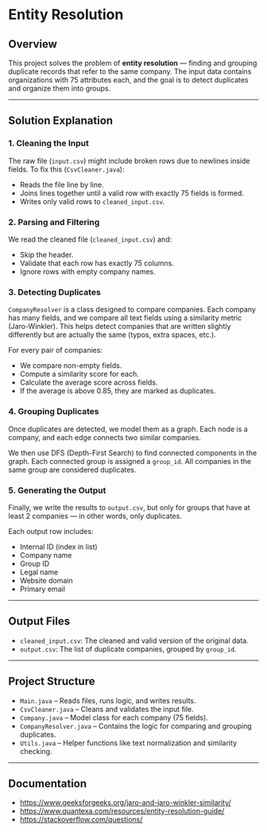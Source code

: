 # Entity Resolution

## Overview

This project solves the problem of **entity resolution** — finding and grouping duplicate records that refer to the same company. The input data contains organizations with 75 attributes each, and the goal is to detect duplicates and organize them into groups.

---

## Solution Explanation

### 1. Cleaning the Input

The raw file (`input.csv`) might include broken rows due to newlines inside fields. To fix this (`CsvCleaner.java`):
- Reads the file line by line.
- Joins lines together until a valid row with exactly 75 fields is formed.
- Writes only valid rows to `cleaned_input.csv`.

### 2. Parsing and Filtering

We read the cleaned file (`cleaned_input.csv`) and:
- Skip the header.
- Validate that each row has exactly 75 columns.
- Ignore rows with empty company names.

### 3. Detecting Duplicates

`CompanyResolver` is a class designed to compare companies. Each company has many fields, and we compare all text fields using a similarity metric (Jaro-Winkler). This helps detect companies that are written slightly differently but are actually the same (typos, extra spaces, etc.).

For every pair of companies:
- We compare non-empty fields.
- Compute a similarity score for each.
- Calculate the average score across fields.
- If the average is above 0.85, they are marked as duplicates.

### 4. Grouping Duplicates

Once duplicates are detected, we model them as a graph. Each node is a company, and each edge connects two similar companies.

We then use DFS (Depth-First Search) to find connected components in the graph. Each connected group is assigned a `group_id`. All companies in the same group are considered duplicates.

### 5. Generating the Output

Finally, we write the results to `output.csv`, but only for groups that have at least 2 companies — in other words, only duplicates.

Each output row includes:
- Internal ID (index in list)
- Company name
- Group ID
- Legal name
- Website domain
- Primary email

---

## Output Files

- `cleaned_input.csv`: The cleaned and valid version of the original data.
- `output.csv`: The list of duplicate companies, grouped by `group_id`.

---

## Project Structure

- `Main.java` – Reads files, runs logic, and writes results.
- `CsvCleaner.java` – Cleans and validates the input file.
- `Company.java` – Model class for each company (75 fields).
- `CompanyResolver.java` – Contains the logic for comparing and grouping duplicates.
- `Utils.java` – Helper functions like text normalization and similarity checking.

---

## Documentation
- https://www.geeksforgeeks.org/jaro-and-jaro-winkler-similarity/
- https://www.quantexa.com/resources/entity-resolution-guide/
- https://stackoverflow.com/questions/
